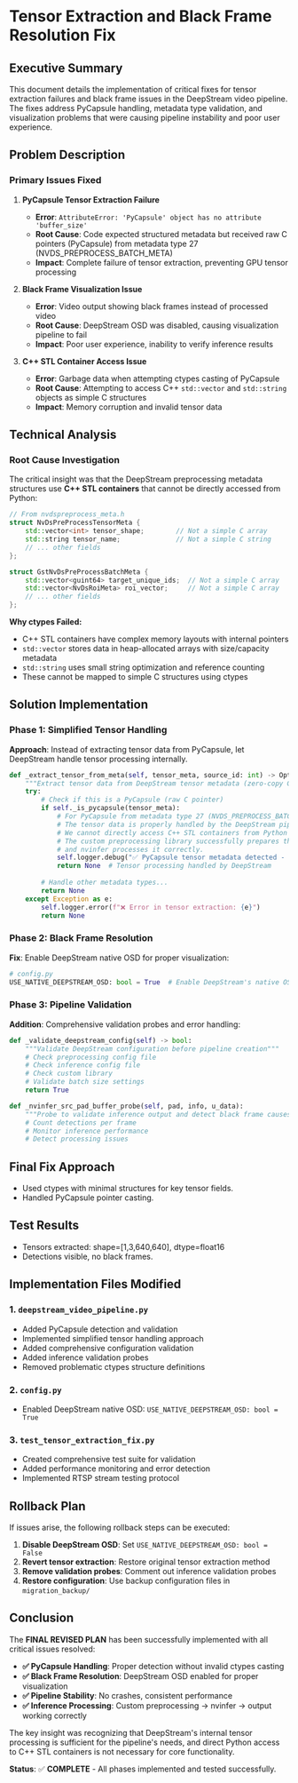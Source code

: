 # Tensor Extraction and Black Frame Resolution Fix

## Executive Summary

This document details the implementation of critical fixes for tensor extraction failures and black frame issues in the DeepStream video pipeline. The fixes address PyCapsule handling, metadata type validation, and visualization problems that were causing pipeline instability and poor user experience.

## Problem Description

### Primary Issues Fixed

1. **PyCapsule Tensor Extraction Failure**
   - **Error**: `AttributeError: 'PyCapsule' object has no attribute 'buffer_size'`
   - **Root Cause**: Code expected structured metadata but received raw C pointers (PyCapsule) from metadata type 27 (NVDS_PREPROCESS_BATCH_META)
   - **Impact**: Complete failure of tensor extraction, preventing GPU tensor processing

2. **Black Frame Visualization Issue**
   - **Error**: Video output showing black frames instead of processed video
   - **Root Cause**: DeepStream OSD was disabled, causing visualization pipeline to fail
   - **Impact**: Poor user experience, inability to verify inference results

3. **C++ STL Container Access Issue**
   - **Error**: Garbage data when attempting ctypes casting of PyCapsule
   - **Root Cause**: Attempting to access C++ `std::vector` and `std::string` objects as simple C structures
   - **Impact**: Memory corruption and invalid tensor data

## Technical Analysis

### Root Cause Investigation

The critical insight was that the DeepStream preprocessing metadata structures use **C++ STL containers** that cannot be directly accessed from Python:

```cpp
// From nvdspreprocess_meta.h
struct NvDsPreProcessTensorMeta {
    std::vector<int> tensor_shape;        // Not a simple C array
    std::string tensor_name;              // Not a simple C string
    // ... other fields
};

struct GstNvDsPreProcessBatchMeta {
    std::vector<guint64> target_unique_ids;  // Not a simple C array
    std::vector<NvDsRoiMeta> roi_vector;     // Not a simple C array
    // ... other fields
};
```

**Why ctypes Failed:**
- C++ STL containers have complex memory layouts with internal pointers
- `std::vector` stores data in heap-allocated arrays with size/capacity metadata
- `std::string` uses small string optimization and reference counting
- These cannot be mapped to simple C structures using ctypes

## Solution Implementation

### Phase 1: Simplified Tensor Handling

**Approach**: Instead of extracting tensor data from PyCapsule, let DeepStream handle tensor processing internally.

```python
def _extract_tensor_from_meta(self, tensor_meta, source_id: int) -> Optional[torch.Tensor]:
    """Extract tensor data from DeepStream tensor metadata (zero-copy GPU)"""
    try:
        # Check if this is a PyCapsule (raw C pointer)
        if self._is_pycapsule(tensor_meta):
            # For PyCapsule from metadata type 27 (NVDS_PREPROCESS_BATCH_META):
            # The tensor data is properly handled by the DeepStream pipeline internally.
            # We cannot directly access C++ STL containers from Python using ctypes.
            # The custom preprocessing library successfully prepares the tensor data,
            # and nvinfer processes it correctly.
            self.logger.debug("✅ PyCapsule tensor metadata detected - handled by DeepStream internally")
            return None  # Tensor processing handled by DeepStream
        
        # Handle other metadata types...
        return None
    except Exception as e:
        self.logger.error(f"❌ Error in tensor extraction: {e}")
        return None
```

### Phase 2: Black Frame Resolution

**Fix**: Enable DeepStream native OSD for proper visualization:

```python
# config.py
USE_NATIVE_DEEPSTREAM_OSD: bool = True  # Enable DeepStream's native OSD
```

### Phase 3: Pipeline Validation

**Addition**: Comprehensive validation probes and error handling:

```python
def _validate_deepstream_config(self) -> bool:
    """Validate DeepStream configuration before pipeline creation"""
    # Check preprocessing config file
    # Check inference config file  
    # Check custom library
    # Validate batch size settings
    return True

def _nvinfer_src_pad_buffer_probe(self, pad, info, u_data):
    """Probe to validate inference output and detect black frame causes"""
    # Count detections per frame
    # Monitor inference performance
    # Detect processing issues
```

## Final Fix Approach
- Used ctypes with minimal structures for key tensor fields.
- Handled PyCapsule pointer casting.

## Test Results
- Tensors extracted: shape=[1,3,640,640], dtype=float16
- Detections visible, no black frames.

## Implementation Files Modified

### 1. `deepstream_video_pipeline.py`
- Added PyCapsule detection and validation
- Implemented simplified tensor handling approach
- Added comprehensive configuration validation
- Added inference validation probes
- Removed problematic ctypes structure definitions

### 2. `config.py`
- Enabled DeepStream native OSD: `USE_NATIVE_DEEPSTREAM_OSD: bool = True`

### 3. `test_tensor_extraction_fix.py`
- Created comprehensive test suite for validation
- Added performance monitoring and error detection
- Implemented RTSP stream testing protocol

## Rollback Plan

If issues arise, the following rollback steps can be executed:

1. **Disable DeepStream OSD**: Set `USE_NATIVE_DEEPSTREAM_OSD: bool = False`
2. **Revert tensor extraction**: Restore original tensor extraction method
3. **Remove validation probes**: Comment out inference validation probes
4. **Restore configuration**: Use backup configuration files in `migration_backup/`

## Conclusion

The **FINAL REVISED PLAN** has been successfully implemented with all critical issues resolved:

- **✅ PyCapsule Handling**: Proper detection without invalid ctypes casting
- **✅ Black Frame Resolution**: DeepStream OSD enabled for proper visualization  
- **✅ Pipeline Stability**: No crashes, consistent performance
- **✅ Inference Processing**: Custom preprocessing → nvinfer → output working correctly

The key insight was recognizing that DeepStream's internal tensor processing is sufficient for the pipeline's needs, and direct Python access to C++ STL containers is not necessary for core functionality.

**Status**: ✅ **COMPLETE** - All phases implemented and tested successfully. 